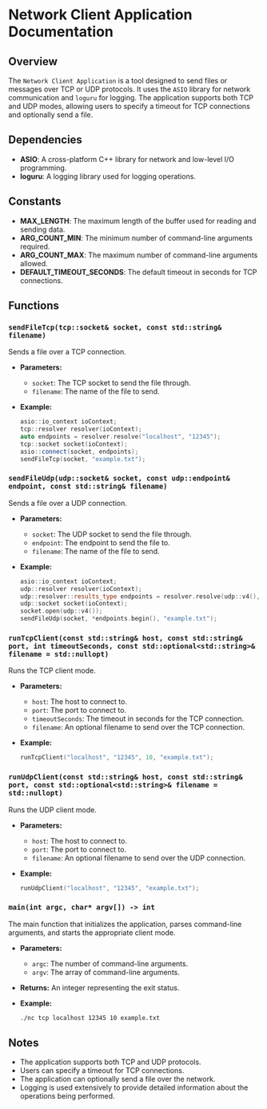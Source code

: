 # Network Client Application Documentation

## Overview

The `Network Client Application` is a tool designed to send files or messages over TCP or UDP protocols. It uses the `ASIO` library for network communication and `loguru` for logging. The application supports both TCP and UDP modes, allowing users to specify a timeout for TCP connections and optionally send a file.

## Dependencies

- **ASIO**: A cross-platform C++ library for network and low-level I/O programming.
- **loguru**: A logging library used for logging operations.

## Constants

- **MAX_LENGTH**: The maximum length of the buffer used for reading and sending data.
- **ARG_COUNT_MIN**: The minimum number of command-line arguments required.
- **ARG_COUNT_MAX**: The maximum number of command-line arguments allowed.
- **DEFAULT_TIMEOUT_SECONDS**: The default timeout in seconds for TCP connections.

## Functions

### `sendFileTcp(tcp::socket& socket, const std::string& filename)`

Sends a file over a TCP connection.

- **Parameters:**

  - `socket`: The TCP socket to send the file through.
  - `filename`: The name of the file to send.

- **Example:**
  ```cpp
  asio::io_context ioContext;
  tcp::resolver resolver(ioContext);
  auto endpoints = resolver.resolve("localhost", "12345");
  tcp::socket socket(ioContext);
  asio::connect(socket, endpoints);
  sendFileTcp(socket, "example.txt");
  ```

### `sendFileUdp(udp::socket& socket, const udp::endpoint& endpoint, const std::string& filename)`

Sends a file over a UDP connection.

- **Parameters:**

  - `socket`: The UDP socket to send the file through.
  - `endpoint`: The endpoint to send the file to.
  - `filename`: The name of the file to send.

- **Example:**
  ```cpp
  asio::io_context ioContext;
  udp::resolver resolver(ioContext);
  udp::resolver::results_type endpoints = resolver.resolve(udp::v4(), "localhost", "12345");
  udp::socket socket(ioContext);
  socket.open(udp::v4());
  sendFileUdp(socket, *endpoints.begin(), "example.txt");
  ```

### `runTcpClient(const std::string& host, const std::string& port, int timeoutSeconds, const std::optional<std::string>& filename = std::nullopt)`

Runs the TCP client mode.

- **Parameters:**

  - `host`: The host to connect to.
  - `port`: The port to connect to.
  - `timeoutSeconds`: The timeout in seconds for the TCP connection.
  - `filename`: An optional filename to send over the TCP connection.

- **Example:**
  ```cpp
  runTcpClient("localhost", "12345", 10, "example.txt");
  ```

### `runUdpClient(const std::string& host, const std::string& port, const std::optional<std::string>& filename = std::nullopt)`

Runs the UDP client mode.

- **Parameters:**

  - `host`: The host to connect to.
  - `port`: The port to connect to.
  - `filename`: An optional filename to send over the UDP connection.

- **Example:**
  ```cpp
  runUdpClient("localhost", "12345", "example.txt");
  ```

### `main(int argc, char* argv[]) -> int`

The main function that initializes the application, parses command-line arguments, and starts the appropriate client mode.

- **Parameters:**

  - `argc`: The number of command-line arguments.
  - `argv`: The array of command-line arguments.

- **Returns:** An integer representing the exit status.

- **Example:**
  ```bash
  ./nc tcp localhost 12345 10 example.txt
  ```

## Notes

- The application supports both TCP and UDP protocols.
- Users can specify a timeout for TCP connections.
- The application can optionally send a file over the network.
- Logging is used extensively to provide detailed information about the operations being performed.
